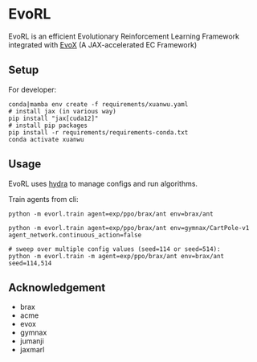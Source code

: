# EvoRL

EvoRL is an efficient Evolutionary Reinforcement Learning Framework integrated with [EvoX](https://github.com/EMI-Group/evox) (A JAX-accelerated EC Framework)

## Setup

For developer:

```shell
conda|mamba env create -f requirements/xuanwu.yaml
# install jax (in various way)
pip install "jax[cuda12]"
# install pip packages
pip install -r requirements/requirements-conda.txt
conda activate xuanwu
```

## Usage

EvoRL uses [hydra](https://hydra.cc/) to manage configs and run algorithms.

Train agents from cli:

```shell
python -m evorl.train agent=exp/ppo/brax/ant env=brax/ant

python -m evorl.train agent=exp/ppo/brax/ant env=gymnax/CartPole-v1 agent_network.continuous_action=false

# sweep over multiple config values (seed=114 or seed=514):
python -m evorl.train -m agent=exp/ppo/brax/ant env=brax/ant seed=114,514
```

## Acknowledgement

- brax
- acme
- evox
- gymnax
- jumanji
- jaxmarl
